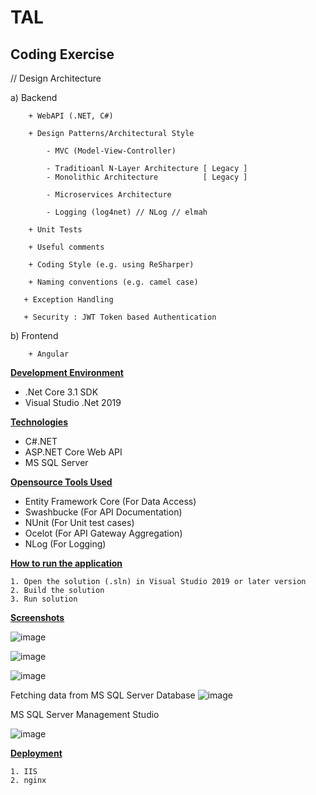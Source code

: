 # TAL
Coding Exercise
---------------

// Design Architecture

a) Backend

        + WebAPI (.NET, C#)
		
		+ Design Patterns/Architectural Style
		
		    - MVC (Model-View-Controller)
			
			- Traditioanl N-Layer Architecture [ Legacy ]
			- Monolithic Architecture          [ Legacy ] 

			- Microservices Architecture

            - Logging (log4net) // NLog // elmah

        + Unit Tests
		
		+ Useful comments
		
		+ Coding Style (e.g. using ReSharper)
		
		+ Naming conventions (e.g. camel case)
		
       + Exception Handling

       + Security : JWT Token based Authentication

		
b) Frontend

        + Angular


**<ins>Development Environment</ins>**

* .Net Core 3.1 SDK
* Visual Studio .Net 2019


**<ins>Technologies</ins>**

* C#.NET
* ASP.NET Core Web API
* MS SQL Server

**<ins>Opensource Tools Used</ins>**

* Entity Framework Core (For Data Access)
* Swashbucke (For API Documentation)
* NUnit (For Unit test cases)
* Ocelot (For API Gateway Aggregation)
* NLog (For Logging)

**<ins>How to run the application</ins>**

    1. Open the solution (.sln) in Visual Studio 2019 or later version
    2. Build the solution
    3. Run solution

**<ins>Screenshots</ins>**

![image](https://user-images.githubusercontent.com/70483213/167023756-0ba343bd-aaae-4ac1-b750-9bec120c3e38.png)

![image](https://user-images.githubusercontent.com/70483213/167121113-f323e1ce-7bcd-4afe-a0ce-47fd41835eb5.png)

![image](https://user-images.githubusercontent.com/70483213/167121142-7c0993e3-62c3-4f63-b8b5-7aefe9e2d997.png)

Fetching data from MS SQL Server Database
![image](https://user-images.githubusercontent.com/70483213/167121275-a16a0f34-6fe5-4177-b12b-6b81be8407cc.png)

MS SQL Server Management Studio

![image](https://user-images.githubusercontent.com/70483213/167122286-1cb729c3-8bd2-4963-a0f6-15b5e86f2b20.png)


**<ins>Deployment</ins>**

    1. IIS
    2. nginx

